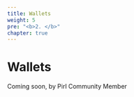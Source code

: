 ```yaml
---
title: Wallets
weight: 5
pre: "<b>2. </b>"
chapter: true
---
```


# Wallets

Coming soon, by Pirl Community Member